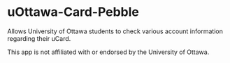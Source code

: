 uOttawa-Card-Pebble
===================

Allows University of Ottawa students to check various account information regarding their uCard.

This app is not affiliated with or endorsed by the University of Ottawa.
